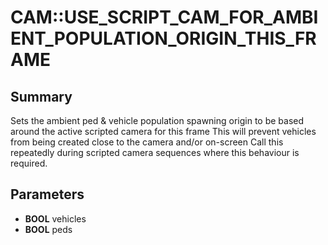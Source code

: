 # CAM::USE_SCRIPT_CAM_FOR_AMBIENT_POPULATION_ORIGIN_THIS_FRAME

## Summary
Sets the ambient ped & vehicle population spawning origin to be based around the active scripted camera for this frame
This will prevent vehicles from being created close to the camera and/or on-screen
Call this repeatedly during scripted camera sequences where this behaviour is required.

## Parameters
* **BOOL** vehicles
* **BOOL** peds